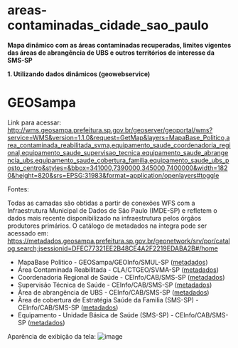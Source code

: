 # areas-contaminadas_cidade_sao_paulo
<strong>Mapa dinâmico com as áreas contaminadas recuperadas, limites vigentes das áreas de abrangência de UBS e outros territórios de interesse da SMS-SP</strong>

<strong>1. Utilizando dados dinâmicos (geowebservice)</strong>
# GEOSampa
Link para acessar: http://wms.geosampa.prefeitura.sp.gov.br/geoserver/geoportal/wms?service=WMS&version=1.1.0&request=GetMap&layers=MapaBase_Politico,area_contaminada_reabilitada_svma,equipamento_saude_coordenadoria_regional,equipamento_saude_supervisao_tecnica,equipamento_saude_abrangencia_ubs,equipamento_saude_cobertura_familia,equipamento_saude_ubs_posto_centro&styles=&bbox=341000,7390000,345000,7400000&width=1820&height=820&srs=EPSG:31983&format=application/openlayers#toggle

Fontes:

Todas as camadas são obtidas a partir de conexões WFS com a Infraestrutura Municipal de Dados de São Paulo (IMDE-SP) e refletem o dados mais recente disponibilizado na infraestrutura pelos órgãos produtores primários. O catálogo de metadados na íntegra pode ser acessado em: https://metadados.geosampa.prefeitura.sp.gov.br/geonetwork/srv/por/catalog.search;jsessionid=DFEC77321EE2B48CE4A2F2219EDABA2B#/home

- MapaBase Politico - GEOSampa/GEOInfo/SMUL-SP (<a href="https://metadados.geosampa.prefeitura.sp.gov.br/geonetwork/srv/por/catalog.search#/metadata/cb23313b-a613-4ee6-b2ba-cda7ecfb05cc/formatters/xsl-view?root=div&view=advanced&approved=true">metadados</a>) 
- Área Contaminada Reabilitada - CLA/CTGEO/SVMA-SP (<a href="https://metadados.geosampa.prefeitura.sp.gov.br/geonetwork/srv/por/catalog.search#/metadata/ca351b78-bbd3-423d-97a8-ae9b3345d390/formatters/xsl-view?root=div&view=advanced&approved=true">metadados</a>) 
- Coordenadoria Regional de Saúde - CEInfo/CAB/SMS-SP (<a href="https://metadados.geosampa.prefeitura.sp.gov.br/geonetwork/srv/por/catalog.search;jsessionid=97985C810436B3A08D34D132D47895C7#/metadata/2a4add4b-9247-45f7-aa86-351046774909">metadados</a>)  
- Supervisão Técnica de Saúde - CEInfo/CAB/SMS-SP (<a href="https://metadados.geosampa.prefeitura.sp.gov.br/geonetwork/srv/por/catalog.search;jsessionid=97985C810436B3A08D34D132D47895C7#/metadata/34114468-f478-4cf2-a44d-b0a80242edca">metadados</a>)  
- Àrea de abrangência de UBS - CEInfo/CAB/SMS-SP (<a href="https://metadados.geosampa.prefeitura.sp.gov.br/geonetwork/srv/por/catalog.search;jsessionid=97985C810436B3A08D34D132D47895C7#/metadata/d35eff25-51f2-442e-963f-222e872c6deb">metadados</a>)  
- Àrea de cobertura de Estratégia Saúde da Familia (SMS-SP) - CEInfo/CAB/SMS-SP (<a href="https://metadados.geosampa.prefeitura.sp.gov.br/geonetwork/srv/por/catalog.search#/metadata/f5125c75-5d28-4b0f-88ee-79e630e49c6c/formatters/xsl-view?root=div&view=advanced&approved=true">metadados</a>) 
- Equipamento - Unidade Básica de Saúde (SMS-SP) - CEInfo/CAB/SMS-SP (<a href="https://metadados.geosampa.prefeitura.sp.gov.br/geonetwork/srv/por/catalog.search#/metadata/bc44ee6c-e973-4670-b912-9ac8d64b9f56/formatters/xsl-view?root=div&view=advanced&approved=true">metadados</a>) 

Aparência de exibição da tela: ![image](https://github.com/gisa-ceinfo-sms-sp/areas-contaminadas_cidade_sao_paulo/assets/75272641/744a6d2c-4ae7-42cf-a313-4ff6a31d9adb)




